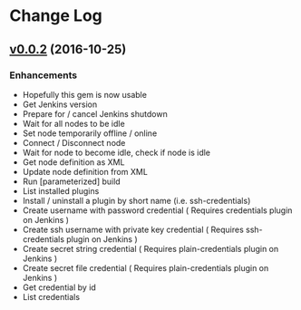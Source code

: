 # Change Log

## [v0.0.2](https://bitbucket.org/DracoAter/jenkins2/commits/tag/v0.0.2) (2016-10-25)
### Enhancements
- Hopefully this gem is now usable
- Get Jenkins version
- Prepare for / cancel Jenkins shutdown
- Wait for all nodes to be idle
- Set node temporarily offline / online
- Connect / Disconnect node
- Wait for node to become idle, check if node is idle
- Get node definition as XML
- Update node definition from XML
- Run [parameterized] build
- List installed plugins
- Install / uninstall a plugin by short name (i.e. ssh-credentials)
- Create username with password credential ( Requires credentials plugin on Jenkins )
- Create ssh username with private key credential ( Requires ssh-credentials plugin on Jenkins )
- Create secret string credential ( Requires plain-credentials plugin on Jenkins )
- Create secret file credential ( Requires plain-credentials plugin on Jenkins )
- Get credential by id
- List credentials
